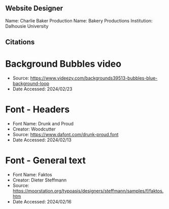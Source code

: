 ## Website Designer
Name: Charlie Baker
Production Name: Bakery Productions
Institution: Dalhousie University

## Citations

# Background Bubbles video
- Source: https://www.videezy.com/backgrounds39513-bubbles-blue-background-loop
- Date Accessed: 2024/02/23
# Font - Headers
- Font Name: Drunk and Proud
- Creator: Woodcutter
- Source: https://www.dafont.com/drunk-proud.font 
- Date Accessed: 2024/02/13
# Font - General text
- Font Name: Faktos
- Creator: Dieter Steffmann
- Source: https://moorstation.org/typoasis/designers/steffmann/samples/f/faktos.htm
- Date Accessed: 2024/02/16